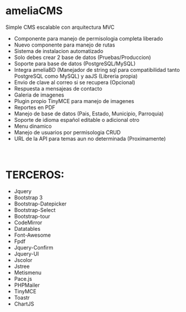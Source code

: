 # ameliaCMS
Simple CMS escalable con arquitectura MVC
* Componente para manejo de permisologia completa liberado
* Nuevo componente para manejo de rutas
* Sistema de instalacion automatizado
* Solo debes crear 2 base de datos (Pruebas/Produccion)
* Soporte para base de datos (PostgreSQL/MySQL)
* Integra ameliaBD (Manejador de string sql para compatibilidad tanto PostgreSQL como MySQL) y aaJS (Libreria propia)
* Envio de clave al correo si se recupera (Opcional)
* Respuesta a mensajeas de contacto
* Galeria de imagenes
* Plugin propio TinyMCE para manejo de imagenes
* Reportes en PDF
* Manejo de base de datos (Pais, Estado, Municipio, Parroquia)
* Soporte de idioma español editable o adicional otro
* Menu dinamico
* Manejo de usuarios por permisologia CRUD
* URL de la API para temas aun no determinada (Proximamente)
# <br>TERCEROS:
* Jquery
* Bootstrap 3
* Bootstrap-Datepicker
* Bootstrap-Select
* Bootstrap-tour
* CodeMirror
* Datatables
* Font-Awesome
* Fpdf
* Jquery-Confirm
* Jquery-UI
* Jscolor
* Jstree
* Metismenu
* Pace.js
* PHPMailer
* TinyMCE
* Toastr
* ChartJS